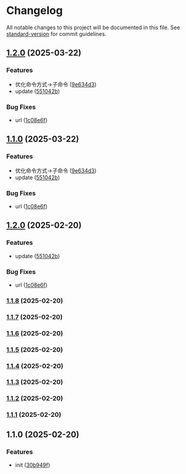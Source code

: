 # Changelog

All notable changes to this project will be documented in this file. See [standard-version](https://github.com/conventional-changelog/standard-version) for commit guidelines.

## [1.2.0](https://github.com/momei-LJM/gpm/compare/v1.1.4...v1.2.0) (2025-03-22)


### Features

* 优化命令方式->子命令 ([9e634d3](https://github.com/momei-LJM/gpm/commit/9e634d3d74a314a7edc0b20be8f60bf79265fd3a))
* update ([551042b](https://github.com/momei-LJM/gpm/commit/551042be73d70f5999ac363b5e0c3886f0257da4))


### Bug Fixes

* url ([1c08e6f](https://github.com/momei-LJM/gpm/commit/1c08e6f5a3b41a76d205ba12f2888caa35cc623b))

## [1.1.0](https://github.com/momei-LJM/gpm/compare/v1.1.4...v1.1.0) (2025-03-22)


### Features

* 优化命令方式->子命令 ([9e634d3](https://github.com/momei-LJM/gpm/commit/9e634d3d74a314a7edc0b20be8f60bf79265fd3a))
* update ([551042b](https://github.com/momei-LJM/gpm/commit/551042be73d70f5999ac363b5e0c3886f0257da4))


### Bug Fixes

* url ([1c08e6f](https://github.com/momei-LJM/gpm/commit/1c08e6f5a3b41a76d205ba12f2888caa35cc623b))

## [1.2.0](https://github.com/momei-LJM/gpm/compare/v1.1.8...v1.2.0) (2025-02-20)


### Features

* update ([551042b](https://github.com/momei-LJM/gpm/commit/551042be73d70f5999ac363b5e0c3886f0257da4))


### Bug Fixes

* url ([1c08e6f](https://github.com/momei-LJM/gpm/commit/1c08e6f5a3b41a76d205ba12f2888caa35cc623b))

### [1.1.8](https://github.com/momei-LJM/gpm/compare/v1.1.7...v1.1.8) (2025-02-20)

### [1.1.7](https://github.com/momei-LJM/gpm/compare/v1.1.6...v1.1.7) (2025-02-20)

### [1.1.6](https://github.com/momei-LJM/gpm/compare/v1.1.5...v1.1.6) (2025-02-20)

### [1.1.5](https://github.com/momei-LJM/gpm/compare/v1.1.4...v1.1.5) (2025-02-20)

### [1.1.4](https://github.com/momei-LJM/gpm/compare/v1.1.3...v1.1.4) (2025-02-20)

### [1.1.3](https://github.com/momei-LJM/gpm/compare/v1.1.2...v1.1.3) (2025-02-20)

### [1.1.2](https://github.com/momei-LJM/gpm/compare/v1.1.1...v1.1.2) (2025-02-20)

### [1.1.1](https://github.com/momei-LJM/gpm/compare/v1.1.0...v1.1.1) (2025-02-20)

## 1.1.0 (2025-02-20)


### Features

* init ([30b949f](https://github.com/momei-LJM/gpm/commit/30b949f0d272f4875d7c95fa80e8d3c4732521d0))
